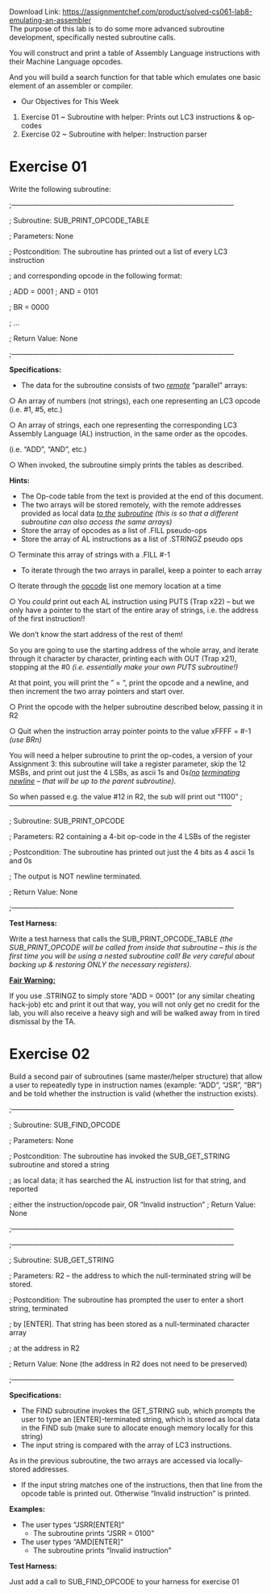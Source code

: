 Download Link: https://assignmentchef.com/product/solved-cs061-lab8-emulating-an-assembler
<br>
The purpose of this lab is to do some more advanced subroutine development, specifically nested subroutine calls.

You will construct and print a table of Assembly Language instructions with their Machine Language opcodes.

And you will build a search function for that table which emulates one basic element of an assembler or compiler.

<ul>

 <li>Our Objectives for This Week</li>

</ul>

<ol>

 <li>Exercise 01 ~ Subroutine with helper: Prints out LC3 instructions &amp; op-codes</li>

 <li>Exercise 02 ~ Subroutine with helper: Instruction parser</li>

</ol>

<h1>Exercise 01</h1>

Write the following subroutine:

;———————————————————————————————–

; Subroutine: SUB_PRINT_OPCODE_TABLE

; Parameters: None

; Postcondition: The subroutine has printed out a list of every LC3 instruction

;                                  and corresponding opcode in the following format:

;                  ADD = 0001 ;      AND = 0101

;                                  BR = 0000

;                                  …

; Return Value: None

;———————————————————————————————–

<strong>Specifications: </strong>

<ul>

 <li>The data for the subroutine consists of two ​<em><u>remote</u></em>​ “parallel” arrays:</li>

</ul>

○ An array of numbers (​not strings​), each one representing an LC3 opcode (i.e. #1, #5, etc.)

○ An array of strings, each one representing the corresponding LC3 Assembly Language (AL) instruction, in the same order as the opcodes.

(i.e. “ADD”, “AND”, etc.)

○ When invoked, the subroutine simply prints the tables as described.

<strong>Hints: </strong>

<ul>

 <li>The Op-code table from the text is provided at the end of this document.</li>

 <li>The two arrays will be stored remotely, with the remote addresses provided as local data <em><u>to the</u></em><u>​</u><em> <u>subroutine</u></em><u>​</u> ​<em>(this is so that a different subroutine can also access the same arrays) </em></li>

 <li>Store the array of opcodes as a list of .FILL pseudo-ops</li>

 <li>Store the array of AL instructions as a list of .STRINGZ pseudo ops</li>

</ul>

○ Terminate this array of strings with a .FILL #-1

<ul>

 <li>To iterate through the two arrays in parallel, keep a pointer to each array</li>

</ul>

○ Iterate through the ​<u>opcode</u>​ list one memory location at a time

○ You ​<em>could</em>​ print out each AL instruction using PUTS (Trap x22) – but we only have a pointer to the start of the entire aray of strings, i.e. the address of the first instruction!!

We don’t know the start address of the rest of them!

So you are going to use the starting address of the whole array, and iterate through it character by character, printing each with OUT (Trap x21), stopping at the #0 ​<em>(i.e. essentially make your own PUTS subroutine!)</em>

At that point, you will print the ” = “, print the opcode and a newline, and then increment the two array pointers and start over.

○ Print the opcode with the helper subroutine described below, passing it in R2

○ Quit when the instruction array pointer points to the value xFFFF = #-1 ​<em>(use BRn) </em>




You will need a helper subroutine to print the op-codes, a version of your Assignment 3: this subroutine will take a register parameter, skip the 12 MSBs, and print out just the 4 LSBs, as ascii 1s and 0s  ​<em>(</em><u>​<em>no</em></u><em> <u>terminating newline</u></em>​<em> – that will be up to the parent subroutine)</em>​.

So when passed e.g. the value #12 in R2, the sub will print out “1100” ;———————————————————————————————–

; Subroutine: SUB_PRINT_OPCODE

; Parameters: R2 containing a 4-bit op-code in the 4 LSBs of the register

; Postcondition: The subroutine has printed out just the 4 bits as 4 ascii 1s and 0s

;                               The output is NOT newline terminated.

; Return Value: None

;———————————————————————————————–

<strong>Test Harness: </strong>

Write a test harness that calls the SUB_PRINT_OPCODE_TABLE <em>(</em>​ <em>the SUB_PRINT_OPCODE will be called from inside that subroutine – this is the first time you will be using a nested subroutine call! Be very careful about backing up &amp; restoring ONLY the necessary registers). </em>




<strong><u>Fair Warning:</u></strong>

If you use .STRINGZ to simply store “ADD = 0001” (or any similar cheating hack-job) etc and print it out that way, you will not only get no credit for the lab, you will also receive a heavy sigh and will be walked away from in tired dismissal by the TA.

<h1>Exercise 02</h1>

Build a second pair of subroutines (same master/helper structure) that allow a user to repeatedly type in instruction names (example: “ADD”, “JSR”, “BR”) and be told whether the instruction is valid (whether the instruction exists).

;———————————————————————————————–

; Subroutine: SUB_FIND_OPCODE

; Parameters: None

; Postcondition: The subroutine has invoked the SUB_GET_STRING subroutine and stored a string

;                              as local data; it has searched the AL instruction list for that string, and reported

;               either the instruction/opcode pair, OR “Invalid instruction” ; Return Value: None

;———————————————————————————————–

;———————————————————————————————–

; Subroutine: SUB_GET_STRING

; Parameters: R2 – the address to which the null-terminated string will be stored.

; Postcondition: The subroutine has prompted the user to enter a short string, terminated

;                               by [ENTER]. That string has been stored as a null-terminated character array

;                               at the address in R2

; Return Value: None (the address in R2 does not need to be preserved)

;———————————————————————————————–

<strong>Specifications: </strong>

<ul>

 <li>The FIND subroutine invokes the GET_STRING sub, which prompts the user to type an [ENTER]-terminated string, which is stored as local data in the FIND sub (make sure to allocate enough memory locally for this string)</li>

 <li>The input string is compared with the array of LC3 instructions.</li>

</ul>

As in the previous subroutine, the two arrays are accessed via locally-stored addresses.

<ul>

 <li>If the input string matches one of the instructions, then that line from the opcode table is printed out. Otherwise “Invalid instruction” is printed.<strong>            </strong></li>

</ul>

<strong>Examples: </strong>

<ul>

 <li>The user types “JSRR[ENTER]”

  <ul>

   <li>The subroutine prints “JSRR = 0100”</li>

  </ul></li>

 <li>The user types “AMD[ENTER]”

  <ul>

   <li>The subroutine prints “Invalid instruction”</li>

  </ul></li>

</ul>

<strong>Test Harness: </strong>

Just add a call to SUB_FIND_OPCODE to your harness for exercise 01